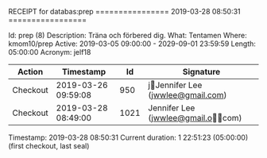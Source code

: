 RECEIPT for databas:prep
================ 2019-03-28 08:50:31 =================

Id:          prep (8)
Description: Träna och förbered dig.
What:        Tentamen
Where:       kmom10/prep
Active:      2019-03-05 09:00:00 - 2029-09-01 23:59:59
Length:      05:00:00
Acronym:     jelf18

| Action   | Timestamp           | Id    | Signature |
|----------|---------------------|-------|-----------|
| Checkout | 2019-03-26 09:59:08 |   950 | jJennifer Lee (jwwlee@gmail.com) |
| Checkout | 2019-03-28 08:49:00 |  1021 | Jennifer Lee (jwwlee@gmail.ocom) |

Timestamp:        2019-03-28 08:50:31
Current duration: 1 22:51:23 (05:00:00) (first checkout, last seal)

